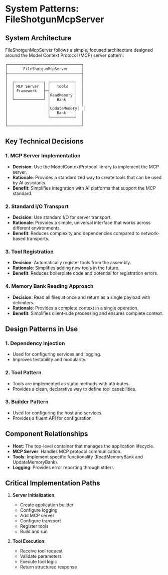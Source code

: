 # System Patterns: FileShotgunMcpServer

## System Architecture
FileShotgunMcpServer follows a simple, focused architecture designed around the Model Context Protocol (MCP) server pattern:

```
┌─────────────────────────────────┐
│       FileShotgunMcpServer      │
├─────────────────────────────────┤
│                                 │
│  ┌─────────────┐ ┌───────────┐  │
│  │ MCP Server  │ │   Tools   │  │
│  │ Framework   ├─┤           │  │
│  │             │ │ReadMemory │  │
│  └─────────────┘ │   Bank    │  │
│                  │           │  │
│                  │UpdateMemory│  │
│                  │   Bank    │  │
│                  └───────────┘  │
│                                 │
└─────────────────────────────────┘
```

## Key Technical Decisions

### 1. MCP Server Implementation
- **Decision**: Use the ModelContextProtocol library to implement the MCP server.
- **Rationale**: Provides a standardized way to create tools that can be used by AI assistants.
- **Benefit**: Simplifies integration with AI platforms that support the MCP standard.

### 2. Standard I/O Transport
- **Decision**: Use standard I/O for server transport.
- **Rationale**: Provides a simple, universal interface that works across different environments.
- **Benefit**: Reduces complexity and dependencies compared to network-based transports.

### 3. Tool Registration
- **Decision**: Automatically register tools from the assembly.
- **Rationale**: Simplifies adding new tools in the future.
- **Benefit**: Reduces boilerplate code and potential for registration errors.

### 4. Memory Bank Reading Approach
- **Decision**: Read all files at once and return as a single payload with delimiters.
- **Rationale**: Provides a complete context in a single operation.
- **Benefit**: Simplifies client-side processing and ensures complete context.

## Design Patterns in Use

### 1. Dependency Injection
- Used for configuring services and logging.
- Improves testability and modularity.

### 2. Tool Pattern
- Tools are implemented as static methods with attributes.
- Provides a clean, declarative way to define tool capabilities.

### 3. Builder Pattern
- Used for configuring the host and services.
- Provides a fluent API for configuration.

## Component Relationships
- **Host**: The top-level container that manages the application lifecycle.
- **MCP Server**: Handles MCP protocol communication.
- **Tools**: Implement specific functionality (ReadMemoryBank and UpdateMemoryBank).
- **Logging**: Provides error reporting through stderr.

## Critical Implementation Paths
1. **Server Initialization**: 
   - Create application builder
   - Configure logging
   - Add MCP server
   - Configure transport
   - Register tools
   - Build and run

2. **Tool Execution**:
   - Receive tool request
   - Validate parameters
   - Execute tool logic
   - Return structured response
